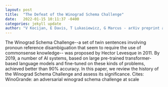 ```yaml
---
layout: post
title:  "The Defeat of the Winograd Schema Challenge"
date:   2022-01-15 10:11:37 -0400
categories: jekyll update
author: "V Kocijan, E Davis, T Lukasiewicz, G Marcus - arXiv preprint arXiv , 2022"
---
```

The Winograd Schema Challenge--a set of twin sentences involving pronoun reference disambiguation that seem to require the use of commonsense knowledge-- was proposed by Hector Levesque in 2011. By 2019, a number of AI systems, based on large pre-trained transformer-based language models and fine-tuned on these kinds of problems, achieved better than 90% accuracy. In this paper, we review the history of the Winograd Schema Challenge and assess its significance. Cites: WinoGrande: an adversarial winograd schema challenge at scale